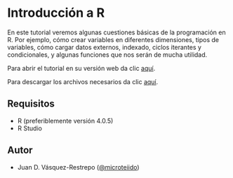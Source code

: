 # Introducción a R

En este tutorial veremos algunas cuestiones básicas de la programación en R. Por ejemplo, cómo crear variables en diferentes dimensiones, tipos de variables, cómo cargar datos externos, indexado, ciclos iterantes y condicionales, y algunas funciones que nos serán de mucha utilidad.

Para abrir el tutorial en su versión web da clic [aquí](https://vr-daniel.github.io/Tutoriales-R/Introducción%20a%20R/docs/Introducción-a-R.html).

Para descargar los archivos necesarios da clic [aquí](https://vr-daniel.github.io/Tutoriales-R/Introducción%20a%20R/files).

## Requisitos

* R (preferiblemente versión 4.0.5)
* R Studio

## Autor

* Juan D. Vásquez-Restrepo ([@microteiido](https://twitter.com/microteiido))
